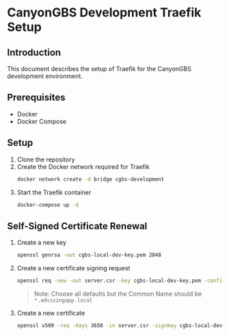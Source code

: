 # CanyonGBS Development Traefik Setup

## Introduction

This document describes the setup of Traefik for the CanyonGBS development environment.

## Prerequisites

- Docker
- Docker Compose

## Setup

1. Clone the repository
2. Create the Docker network required for Traefik
    ```bash
    docker network create -d bridge cgbs-development
    ```
3. Start the Traefik container
    ```bash
    docker-compose up -d
    ```
   
## Self-Signed Certificate Renewal

1. Create a new key
   ```bash
   openssl genrsa -out cgbs-local-dev-key.pem 2048
   ```
2. Create a new certificate signing request
   ```bash
   openssl req -new -out server.csr -key cgbs-local-dev-key.pem -config openssl.cnf
   ```
   > Note: Choose all defaults but the Common Name should be `*.advisingapp.local`
3. Create a new certificate
   ```bash
   openssl x509 -req -days 3650 -in server.csr -signkey cgbs-local-dev-key.pem -out cgbs-local-dev.pem -extensions v3_req -extfile openssl.cnf
   ```